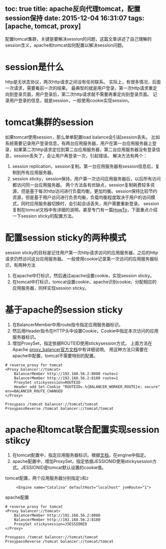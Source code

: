 toc: true
title: apache反向代理tomcat，配置session保持
date: 2015-12-04 16:31:07
tags: [apache, tomcat, proxy]
---
配置tomcat集群，关键是要解决session的问题，这篇文章讲述了自己理解的session含义，apache和tomcat如何配置以解决session问题。
<!--more-->

# session是什么
 
http是无状态协议，两次http请求之间没有任何联系。
实际上，有很多情况，后面一次请求，需要看前一次的结果。
最典型的就是用户登录，第一次http请求重定向到登录页面，用户登录后，第二次http请求就不需要再重定向到登录页面。
记录用户登录的信息，就是session，一般使用cookie实现session。
 
# tomcat集群的session
 
如果tomcat使用session，那么单单配置load balance会引起session丢失。
比如系统需要记录用户登录信息，有两台应用服务器，用户在第一台应用服务器上登录，如果第二次http请求定位到第二台应用服务器，第二台应用服务器没有登录信息，session丢失了，会让用户再登录一次，引起错误。
解决方法有两个：
1. session replication，session复制。第一台应用服务器有session信息后，复制到所有应用服务器。
2. session sticky，session保持。用户第一次访问应用服务器后，以后所有访问都访问同一台应用服务器。
两个方法各有优缺点，session复制耗费较多资源，但是基于每次http访问进行负载均衡，更加均衡。session保持比较节约资源，但是基于用户访问进行负责均衡，负载均衡程度取决于用户的访问模式，同时应用服务器切换时，会引起会话丢失，用户需要重新登录。
session复制在tomcat文档中有详细的说明，甚至专门有一篇[HowTo](http://tomcat.apache.org/tomcat-8.0-doc/cluster-howto.html)，下面重点介绍一下session sticky的配置方法。
 
# 配置session sticky的两种模式
 
session sticky的目标是记住用户第一次http请求访问的应用服务器，之后的http请求仍然访问这台应用服务器。
一般使用cookie记录第一次访问的应用服务器标识，有两种方法
1. 在apache中打标识，然后通过apache设置cookie，实现session sticky。
2. 在tomcat中打标识，tomcat设置cookie，apache识别cookie，分配相应的应用服务器，同样实现session sticky。
 
# 基于apache的session sticky
 
1. 在BalancerMember中用route指令指定应用服务器标识。
2. 然后用Header指令在HTTP头中设置Cookie，Cookie中指定本次访问的应用服务器标识。
3. 增加ProxySet，指定依据ROUTEID使用stickysession方式。
上面方法在Apache [proxy_balancer官方文档](http://httpd.apache.org/docs/2.4/mod/mod_proxy_balancer.html)中有详细说明。
用这种方法只需要在apache中配置，tomcat不需要特别的配置。
 
```
# reverse proxy for tomcat
<Proxy balancer://tomcat>
    BalancerMember http://192.168.56.2:8080 route=1
    BalancerMember http://192.168.56.2:8180 route=2
    ProxySet stickysession=ROUTEID
    Header add Set-Cookie "ROUTEID=.%{BALANCER_WORKER_ROUTE}e; secure" env=BALANCER_ROUTE_CHANGED
</Proxy>
 
Proxypass /tomcat balancer://tomcat/tomcat
ProxypassReverse /tomcat balancer://tomcat/tomcat
```
 
# apache和tomcat联合配置实现session stikcy
 
1. 在tomcat配置中，指定应用服务器标识。根据[文档](http://tomcat.apache.org/tomcat-8.0-doc/config/engine.html)，在engine中指定。
2. apache配置中，增加ProxySet，指定依据JESSIONID使用stickysession方式。JESSIONID是tomcat默认设置的cookie值。
 
tomcat配置，两个应用服务器分别指定`1`和`2`
```
     <Engine name="Catalina" defaultHost="localhost" jvmRoute="1">
```
 
apache配置
```
# reverse proxy for tomcat
<Proxy balancer://tomcat>
    BalancerMember http://192.168.56.2:8080
    BalancerMember http://192.168.56.2:8180
    ProxySet stickysession=JSESSIONID
</Proxy>
 
Proxypass /tomcat balancer://tomcat/tomcat
ProxypassReverse /tomcat balancer://tomcat/tomcat
```
